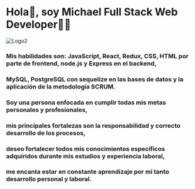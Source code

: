 # Hola👋, soy Michael Full Stack Web Developer🧑‍💻

![Logo2](https://user-images.githubusercontent.com/90518667/184031627-099a001c-7482-41b2-90d4-26a4fec6f577.PNG)

### Mis habilidades son: JavaScript, React, Redux, CSS, HTML por parte de frontend, node.js y Express en el backend, 
### MySQL, PostgreSQL con sequelize en las bases de datos y la aplicación de la metodología SCRUM.

### Soy una persona enfocada en cumplir todas mis metas personales y profesionales, 
### mis principales fortalezas son la responsabilidad y correcto desarrollo de los procesos, 
### deseo fortalecer todos mis conocimientos específicos adquiridos durante mis estudios y experiencia laboral, 
### me encanta estar en constante aprendizaje por mi tanto desarrollo personal y laboral.

<!---
Maikyjar/Maikyjar is a ✨ special ✨ repository because its `README.md` (this file) appears on your GitHub profile.
You can click the Preview link to take a look at your changes.
--->
